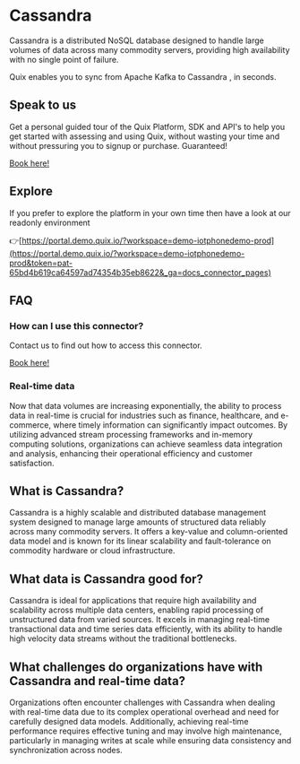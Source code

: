 <!--[tech-name]-->
# Cassandra

<!--[ai-blurb-about-tech]-->
Cassandra is a distributed NoSQL database designed to handle large volumes of data across many commodity servers, providing high availability with no single point of failure.

Quix enables you to sync from Apache Kafka <span id="to_or_from">to</span> <span id="techname">Cassandra</span> , in seconds.

## Speak to us

Get a personal guided tour of the Quix Platform, SDK and API's to help you get started with assessing and using Quix, without wasting your time and without pressuring you to signup or purchase. Guaranteed!

[Book here!](https://quix.io/book-a-demo)

## Explore

If you prefer to explore the platform in your own time then have a look at our readonly environment

👉[https://portal.demo.quix.io/?workspace=demo-iotphonedemo-prod](https://portal.demo.quix.io/?workspace=demo-iotphonedemo-prod&token=pat-65bd4b619ca64597ad74354b35eb8622&_ga=docs_connector_pages)

## FAQ 

### How can I use this connector?

Contact us to find out how to access this connector.

[Book here!](https://quix.io/book-a-demo)

### Real-time data

Now that data volumes are increasing exponentially, the ability to process data in real-time is crucial for industries such as finance, healthcare, and e-commerce, where timely information can significantly impact outcomes. By utilizing advanced stream processing frameworks and in-memory computing solutions, organizations can achieve seamless data integration and analysis, enhancing their operational efficiency and customer satisfaction.

## What is <span id="techname">Cassandra</span>?

<!--[tech-seo-text]-->
Cassandra is a highly scalable and distributed database management system designed to manage large amounts of structured data reliably across many commodity servers. It offers a key-value and column-oriented data model and is known for its linear scalability and fault-tolerance on commodity hardware or cloud infrastructure.

## What data is <span id="techname">Cassandra</span> good for?

<!--[tech-data-seo-text]-->
Cassandra is ideal for applications that require high availability and scalability across multiple data centers, enabling rapid processing of unstructured data from varied sources. It excels in managing real-time transactional data and time series data efficiently, with its ability to handle high velocity data streams without the traditional bottlenecks.

## What challenges do organizations have with <span id="techname">Cassandra</span> and real-time data?

<!--[tech-challenges-seo-text]-->
Organizations often encounter challenges with Cassandra when dealing with real-time data due to its complex operational overhead and need for carefully designed data models. Additionally, achieving real-time performance requires effective tuning and may involve high maintenance, particularly in managing writes at scale while ensuring data consistency and synchronization across nodes.
